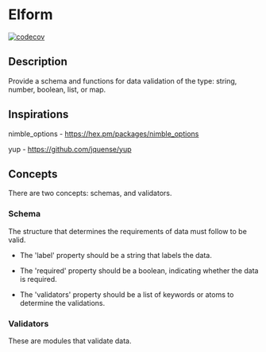 # Elform
[![codecov](https://codecov.io/gh/filipewelton/elform/graph/badge.svg?token=8HSK2N9S8F)](https://codecov.io/gh/filipewelton/elform)

## Description
Provide a schema and functions for data validation of the type: string, number, boolean, list, or map.

## Inspirations
nimble_options - https://hex.pm/packages/nimble_options

yup - https://github.com/jquense/yup

## Concepts
There are two concepts: schemas, and validators.

### Schema
The structure that determines the requirements of data must follow to be valid.

- The 'label' property should be a string that labels the data.

- The 'required' property should be a boolean, indicating whether the data is required.

- The 'validators' property should be a list of keywords or atoms to determine the validations.

### Validators
These are modules that validate data.
